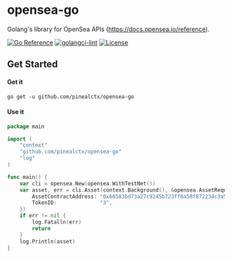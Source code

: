 # opensea-go

Golang's library for OpenSea APIs (https://docs.opensea.io/reference).

[![Go Reference](https://pkg.go.dev/badge/github.com/pinealctx/opensea-go.svg)](https://pkg.go.dev/github.com/pinealctx/opensea-go)
[![golangci-lint](https://github.com/pinealctx/opensea-go/actions/workflows/golangci-lint.yml/badge.svg?branch=main)](https://github.com/pinealctx/opensea-go/actions/workflows/golangci-lint.yml)
[![License](https://img.shields.io/badge/License-Apache%202.0-blue.svg)](https://opensource.org/licenses/Apache-2.0)

## Get Started

#### Get it

```shell
go get -u github.com/pinealctx/opensea-go
```

#### Use it

```go
package main

import (
	"context"
	"github.com/pinealctx/opensea-go"
	"log"
)

func main() {
	var cli = opensea.New(opensea.WithTestNet())
	var asset, err = cli.Asset(context.Background(), &opensea.AssetRequest{
		AssetContractAddress: "0x66583bd73a27c9245b723ff6a58f872234c3a50a",
		TokenID:              "3",
	})
	if err != nil {
		log.Fatalln(err)
		return
	}
	log.Println(asset)
}
```